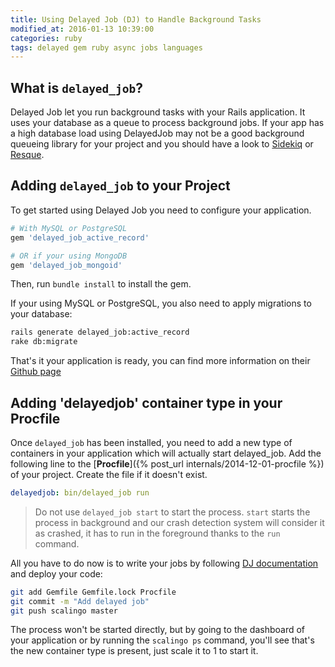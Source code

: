 ```yaml
---
title: Using Delayed Job (DJ) to Handle Background Tasks
modified_at: 2016-01-13 10:39:00
categories: ruby
tags: delayed gem ruby async jobs languages
---
```


## What is `delayed_job`?

Delayed Job let you run background tasks with your Rails application. It uses
your database as a queue to process background jobs. If your app has a high
database load using DelayedJob may not be a good background queueing library
for your project and you should have a look to
[Sidekiq](https://github.com/mperham/sidekiq) or
[Resque](https://github.com/resque/resque).

## Adding `delayed_job` to your Project

To get started using Delayed Job you need to configure your application.

```ruby
# With MySQL or PostgreSQL
gem 'delayed_job_active_record'

# OR if your using MongoDB
gem 'delayed_job_mongoid'
```

Then, run `bundle install` to install the gem.

If your using MySQL or PostgreSQL, you also need to apply migrations to your database:

```bash
rails generate delayed_job:active_record
rake db:migrate
```

That's it your application is ready, you can find more information on their
[Github page](https://github.com/collectiveidea/delayed_job)

## Adding 'delayedjob' container type in your Procfile

Once `delayed_job` has been installed, you need to add a new type of containers
in your application which will actually start delayed_job. Add the following
line to the [**Procfile**]({% post_url internals/2014-12-01-procfile %}) of
your project.  Create the file if it doesn't exist.

```yaml
delayedjob: bin/delayed_job run
```

<blockquote class="bg-danger">
Do not use <code>delayed_job start</code> to start the process.
<code>start</code> starts the process in background and our crash detection
system will consider it as crashed, it has to run in the foreground thanks to
the <code>run</code> command.
</blockquote>

All you have to do now is to write your jobs by following [DJ
documentation](https://github.com/collectiveidea/delayed_job) and deploy your
code:

```bash
git add Gemfile Gemfile.lock Procfile
git commit -m "Add delayed job"
git push scalingo master
```

The process won't be started directly, but by going to the dashboard of your
application or by running the `scalingo ps` command, you'll see that's the new
container type is present, just scale it to 1 to start it.
